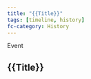 ```yaml
---
title: "{{Title}}"
tags: [timeline, history]
fc-category: History
---
```

<span class='ob-timelines'
	data-date='{{Title}}'
	data-title='History'
	data-class='orange'>Event</span>
## {{Title}}
